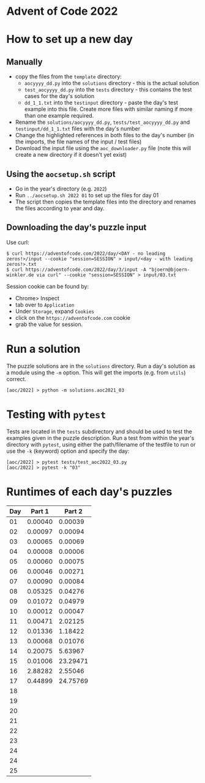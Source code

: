 # Advent of Code 2022

# How to set up a new day

## Manually

-   copy the files from the `template` directory:
    -   `aocyyyy_dd.py` into the `solutions` directory - this is the actual solution
    -   `test_aocyyyy_dd.py` into the `tests` directory - this contains the test cases for the day's solution
    -   `dd_1_1.txt` into the `testinput` directory - paste the day's test example into this file. Create more files with similar naming if more than one example required.
-   Rename the `solutions/aocyyyy_dd.py`, `tests/test_aocyyyy_dd.py` and `testinput/dd_1_1.txt` files with the day's number
-   Change the highlighted references in both files to the day's number (in the imports, the file names of the input / test files)
-   Download the input file using the `aoc_downloader.py` file (note this will create a new directory if it doesn't yet exist)

## Using the `aocsetup.sh` script

-   Go in the year's directory (e.g. `2022`)
-   Run `../aocsetup.sh 2022 01` to set up the files for day 01
-   The script then copies the template files into the directory and renames the files according to year and day.

## Downloading the day's puzzle input

Use curl:

```shell
$ curl https://adventofcode.com/2022/day/<DAY - no leading zeros!>/input --cookie "session=SESSION" > input/<day - with leading zeros!>.txt
$ curl https://adventofcode.com/2022/day/3/input -A "bjoern@bjoern-winkler.de via curl" --cookie "session=SESSION" > input/03.txt
```

Session cookie can be found by:

-   Chrome> Inspect
-   tab over to `Application`
-   Under `Storage`, expand `Cookies`
-   click on the `https://adventofcode.com` cookie
-   grab the value for session.

# Run a solution

The puzzle solutions are in the `solutions` directory. Run a day's solution as a module using the `-m` option. This will get the imports (e.g. from `utils`) correct.

```shell
[aoc/2022] > python -m solutions.aoc2021_03
```

# Testing with `pytest`

Tests are located in the `tests` subdirectory and should be used to test the examples given in the puzzle description. Run a test from within the year's directory with `pytest`, using either the path/filename of the testfile to run or use the `-k` (keyword) option and specify the day:

```shell
[aoc/2022] > pytest tests/test_aoc2022_03.py
[aoc/2022] > pytest -k "03"
```

# Runtimes of each day's puzzles

| Day | Part 1  | Part 2   |
| --- | ------- | -------- |
| 01  | 0.00040 | 0.00039  |
| 02  | 0.00097 | 0.00094  |
| 03  | 0.00065 | 0.00069  |
| 04  | 0.00008 | 0.00006  |
| 05  | 0.00060 | 0.00075  |
| 06  | 0.00046 | 0.00271  |
| 07  | 0.00090 | 0.00084  |
| 08  | 0.05325 | 0.04276  |
| 09  | 0.01072 | 0.04979  |
| 10  | 0.00012 | 0.00047  |
| 11  | 0.00471 | 2.02125  |
| 12  | 0.01336 | 1.18422  |
| 13  | 0.00068 | 0.01076  |
| 14  | 0.20075 | 5.63967  |
| 15  | 0.01006 | 23.29471 |
| 16  | 2.88282 | 2.55046  |
| 17  | 0.44899 | 24.75769 |
| 18  |         |          |
| 19  |         |          |
| 20  |         |          |
| 21  |         |          |
| 22  |         |          |
| 23  |         |          |
| 24  |         |          |
| 24  |         |          |
| 25  |         |          |
